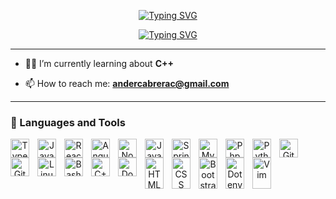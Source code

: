 <p align="center">
  <a href="https://git.io/typing-svg"><img src="https://readme-typing-svg.demolab.com?font=mononoki+nerd+font&size=35&pause=1000&color=8BE421&center=true&repeat=false&width=435&lines=Ander+Cabrera" alt="Typing SVG" /></a>
</p>

<p align="center">
  <a href="https://git.io/typing-svg"><img src="https://readme-typing-svg.demolab.com?font=mononoki+nerd+font&weight=900&pause=1000&center=true&width=435&lines=Software+developer;Self+taught;Linux+enthusiast+%F0%9F%90%A7" alt="Typing SVG" /></a>
</p>

---

- 🐱‍💻 I’m currently learning about **C++**

- 📫 How to reach me: **andercabrerac@gmail.com**

---

### 🧰 Languages and Tools

<div align="center">
  <img align="left" alt="TypeScript" width="30px" style="padding-right:10px;" src="https://cdn.jsdelivr.net/gh/devicons/devicon/icons/typescript/typescript-plain.svg" />

  <img align="left" alt="JavaScript" width="30px" style="padding-right:10px;" src="https://cdn.jsdelivr.net/gh/devicons/devicon/icons/javascript/javascript-plain.svg" />

  <img align="left" alt="React" width="30px" style="padding-right:10px;" src="https://cdn.jsdelivr.net/gh/devicons/devicon/icons/react/react-original.svg" />

  <img align="left" alt="Angular" width="30px" style="padding-right:10px;" src="https://cdn.jsdelivr.net/gh/devicons/devicon/icons/angularjs/angularjs-plain.svg" />

  <img align="left" alt="NodeJS" width="30px" style="padding-right:10px;" src="https://cdn.jsdelivr.net/gh/devicons/devicon/icons/nodejs/nodejs-original.svg" />

  <img align="left" alt="Java" width="30px" style="padding-right:10px;" src="https://cdn.jsdelivr.net/gh/devicons/devicon/icons/java/java-original.svg"/>
  
  <img align="left" alt="Spring" width="30px" style="padding-right:10px;" src="https://cdn.jsdelivr.net/gh/devicons/devicon/icons/spring/spring-original.svg" />

  <img align="left" alt="Mysql" width="30px" style="padding-right:10px;" src="https://cdn.simpleicons.org/mysql/" />

  <img align="left" alt="Php" width="30px" style="padding-right:10px;" src="https://cdn.simpleicons.org/php/" />
  
  <img align="left" alt="Python" width="30px" style="padding-right:10px;" src="https://cdn.jsdelivr.net/gh/devicons/devicon/icons/python/python-plain.svg" />
  
  <img align="left" alt="Git" width="30px" style="padding-right:10px;" src="https://cdn.jsdelivr.net/gh/devicons/devicon/icons/git/git-original.svg" />

  <img align="left" alt="GitHub" width="30px" style="padding-right:10px;" src="https://cdn.simpleicons.org/github/white" />
  
  <img align="left" alt="Linux" width="30px" style="padding-right:10px;" src="https://cdn.jsdelivr.net/gh/devicons/devicon/icons/linux/linux-original.svg" />
  
  <img align="left" alt="Bash" width="30px" style="padding-right:10px;" src="https://cdn.simpleicons.org/gnubash/white" />

  <img align="left" alt="C++" width="30px" style="padding-right:10px;" src="https://cdn.simpleicons.org/cplusplus/" />

  <img align="left" alt="Docker" width="30px" style="padding-right:10px;" src="https://cdn.simpleicons.org/docker/" />
  
  <img align="left" alt="HTML" width="30px" height=50 style="padding-right:10px;" src="https://cdn.jsdelivr.net/gh/devicons/devicon/icons/html5/html5-plain.svg" />
  
  <img align="left" alt="CSS" width="30px" height=50 style="padding-right:10px;" src="https://cdn.jsdelivr.net/gh/devicons/devicon/icons/css3/css3-plain.svg" />
  
  <img align="left" alt="Bootstrap" width="30px" height=50 style="padding-right:10px;" src="https://cdn.simpleicons.org/Bootstrap/" />

  <img align="left" alt="Dotenv" width="30px" height=50 style="padding-right:10px;" src="https://cdn.simpleicons.org/dotenv/" />

  <img align="left" alt="Vim" width="30px" height=50 style="padding-right:10px;" src="https://cdn.simpleicons.org/vim/" />
</div>
